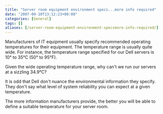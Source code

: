 ```yaml
---
title: "Server room equipment environment specs...more info required"
date: "2007-09-10T13:12:23+00:00"
categories: [General]
tags: []
aliases: [/server-room-equipment-environment-specsmore-info-required/]
---
```


Manufacturers of IT equipment usually specify recommended operating temperatures for their equipment. The temperature range is usually quite wide. For instance, the temperature range specified for our Dell servers is <span class="para">10° to 35°C (50° to 95°F).</span>

Given the wide operating temperature range, why can't we run our servers at a sizzling <span class="para">34.9°C?</span>

It is odd that Dell don't nuance the environmental information they specify. They don't say what level of system reliability you can expect at a given temperature.

The more information manufacturers provide, the better you will be able to define a suitable temperature for your server room.

